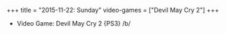 +++
title = "2015-11-22: Sunday"
video-games = ["Devil May Cry 2"]
+++


* Video Game: Devil May Cry 2 {PS3} /b/